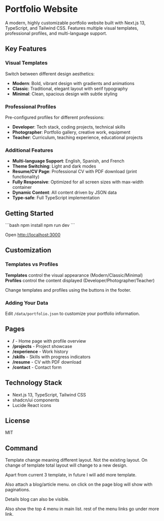 # Portfolio Website

A modern, highly customizable portfolio website built with Next.js 13, TypeScript, and Tailwind CSS. Features multiple visual templates, professional profiles, and multi-language support.

## Key Features

### Visual Templates
Switch between different design aesthetics:
- **Modern**: Bold, vibrant design with gradients and animations
- **Classic**: Traditional, elegant layout with serif typography  
- **Minimal**: Clean, spacious design with subtle styling

### Professional Profiles
Pre-configured profiles for different professions:
- **Developer**: Tech stack, coding projects, technical skills
- **Photographer**: Portfolio gallery, creative work, equipment
- **Teacher**: Curriculum, teaching experience, educational projects

### Additional Features
- **Multi-language Support**: English, Spanish, and French
- **Theme Switching**: Light and dark modes
- **Resume/CV Page**: Professional CV with PDF download (print functionality)
- **Fully Responsive**: Optimized for all screen sizes with max-width container
- **Dynamic Content**: All content driven by JSON data
- **Type-safe**: Full TypeScript implementation

## Getting Started

\`\`\`bash
npm install
npm run dev
\`\`\`

Open [http://localhost:3000](http://localhost:3000)

## Customization

### Templates vs Profiles

**Templates** control the visual appearance (Modern/Classic/Minimal)  
**Profiles** control the content displayed (Developer/Photographer/Teacher)

Change templates and profiles using the buttons in the footer.

### Adding Your Data

Edit `/data/portfolio.json` to customize your portfolio information.

## Pages

- **/** - Home page with profile overview
- **/projects** - Project showcase
- **/experience** - Work history
- **/skills** - Skills with progress indicators
- **/resume** - CV with PDF download
- **/contact** - Contact form

## Technology Stack

- Next.js 13, TypeScript, Tailwind CSS
- shadcn/ui components
- Lucide React icons

## License

MIT

## Command
Template change meaning different layout. Not the existing layout. On change of template total layout will change to a new design.

Apart from current 3 template, in future I will add more template.

Also attach a blog/article menu. on click on the page blog will show with paginations.

Details blog can also be visible.

Also show the top 4 menu in main list. rest of the menu links go under more link.
